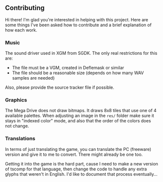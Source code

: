 ## Contributing

Hi there! I'm glad you're interested in helping with this project.
Here are some things I've been asked how to contribute and a brief explanation of how each work.

### Music

The sound driver used in XGM from SGDK. The only real restrictions for this are:

- The file must be a VGM, created in Deflemask or similar
- The file should be a reasonable size (depends on how many WAV samples are needed)

Also, please provide the source tracker file if possible.

### Graphics

The Mega Drive does not draw bitmaps. It draws 8x8 tiles that use one of 4 available palettes.
When adjusting an image in the `res/` folder make sure it stays in "indexed color" mode, and also
that the order of the colors does not change.

### Translations

In terms of just translating the game, you can translate the PC (freeware) version 
and give it to me to convert. There might already be one too.

Getting it into the game is the hard part, cause I need to make a new version of tscomp for
that language, then change the code to handle any extra glyphs that weren't in English.
I'd like to document that process eventually...
